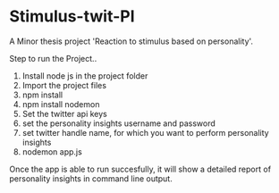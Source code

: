 # Stimulus-twit-PI
A Minor thesis project 'Reaction to stimulus based on personality'.

Step to run the Project..
1. Install node js in the project folder
2. Import the project files
3. npm install 
4. npm install nodemon
5. Set the twitter api keys 
6. set the personality insights username and password
7. set twitter handle name, for which you want to perform personality insights
8. nodemon app.js

Once the app is able to run succesfully, it will show a detailed report of personality insights in command line output.

